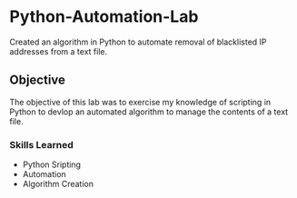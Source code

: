 # Python-Automation-Lab
Created an algorithm in Python to automate removal of blacklisted IP addresses from a text file.

## Objective
The objective of this lab was to exercise my knowledge of scripting in Python to devlop an automated algorithm to manage the contents of a text file.

### Skills Learned
- Python Sripting
- Automation
- Algorithm Creation
